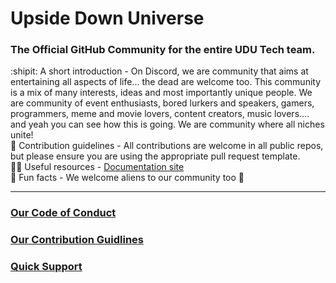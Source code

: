 # Upside Down Universe

### The Official GitHub Community for the entire UDU Tech team.

:shipit: A short introduction - On Discord, we are community that aims at entertaining all aspects of life...  the dead are welcome too. This community is a mix  of many interests, ideas and most importantly unique people. We are community of event enthusiasts, bored lurkers and speakers, gamers, programmers, meme and movie lovers, content creators, music lovers.... and yeah you can see how this is going. We are community where all niches unite!   
🧰 Contribution guidelines - All contributions are welcome in all public repos, but please ensure you are using the appropriate pull request template.  
👩‍💻 Useful resources - [Documentation site](https://upsidedownuniverse.xyz)  
🍿 Fun facts - We welcome aliens to our community too 👀  

- - -

### [Our Code of Conduct](https://github.com/UpsideDownUniverse/.github/blob/06101c782b55d10ee6f401967fb4971387a00865/CODE_OF_CONDUCT.md)
### [Our Contribution Guidlines](https://github.com/UpsideDownUniverse/.github/blob/06101c782b55d10ee6f401967fb4971387a00865/CONTRIBUTING.md)
### [Quick Support](https://github.com/UpsideDownUniverse/.github/blob/06101c782b55d10ee6f401967fb4971387a00865/SUPPORT.md)
